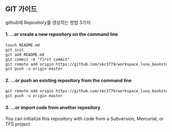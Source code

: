 ## GIT 가이드

github에 Repository를 생성하는 방법 3가지

#### 1. …or create a new repository on the command line

```txt
touch README.md
git init
git add README.md
git commit -m "first commit"
git remote add origin https://github.com/skc3779/workspace_luna_bookstore_sample.git
git push -u origin master
```

#### 2. …or push an existing repository from the command line

```txt
git remote add origin https://github.com/skc3779/workspace_luna_bookstore_sample.git
git push -u origin master
```

#### 3. ...or import code from another repository

You can initialize this repository with code from a Subversion, Mercurial, or TFS project.

